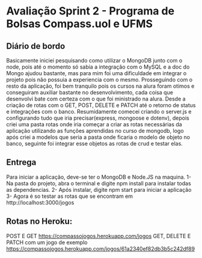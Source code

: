 # Avaliação Sprint 2 - Programa de Bolsas Compass.uol e UFMS

## Diário de bordo
Basicamente iniciei pesquisando como utilizar o MongoDB junto com o node, pois até o momento só sabia a integração com o MySQL
e a doc do Mongo ajudou bastante, mas para mim foi uma dificuldade em integrar o projeto pois não possuia a experiencia com o mesmo.
Prosseguindo com o resto da aplicação, foi bem tranquilo pois os cursos na alura foram otimos e conseguiram auxiliar bastante no desenvolvimento,
cada coisa que desenvolvi bate com certeza com o que foi ministrado na alura. Desde a criação de rotas com o GET, POST, DELETE e PATCH até o retorno de
status e integrações com o banco. Resumidamente comecei criando o server.js e configurando tudo que iria precisar(express, mongoose e dotenv), depois criei
uma pasta rotas onde iria começar a criar as rotas necessárias da aplicação utilizando as funções aprendidas no curso de mongodb, logo após criei a modelos que seria a
pasta onde ficaria o modelo de objeto no banco, seguinte foi integrar esse objetos as rotas de crud e testar elas.


## Entrega
Para iniciar a aplicação, deve-se ter o MongoDB e Node.JS na maquina.
1- Na pasta do projeto, abra o terminal e digite npm install para instalar todas as dependencias.
2- Após instalar, digite npm start para iniciar a aplicação
3- Agora é so testar as rotas que se encontram em http://localhost:3000/jogos

## Rotas no Heroku:
POST E GET
https://compassojogos.herokuapp.com/jogos
GET, DELETE E PATCH com um jogo de exemplo
https://compassojogos.herokuapp.com/jogos/61a2340ef82db3b5c242df89